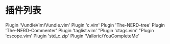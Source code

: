 # 插件列表

Plugin 'VundleVim/Vundle.vim'
Plugin 'c.vim'
Plugin 'The-NERD-tree'
Plugin 'The-NERD-Commenter'
Plugin 'taglist.vim'
"Plugin 'ctags.vim'
"Plugin 'cscope.vim'
Plugin 'std_c.zip'
Plugin 'Valloric/YouCompleteMe'
